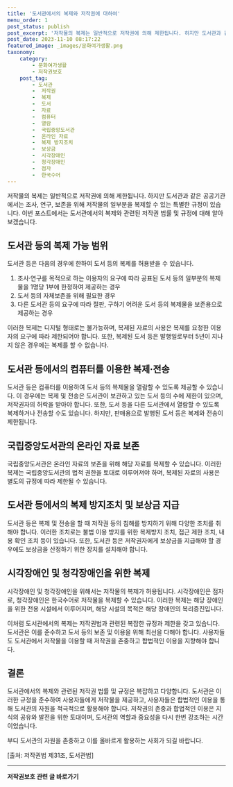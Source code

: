 ```yaml
---
title: '도서관에서의 복제와 저작권에 대하여'
menu_order: 1
post_status: publish
post_excerpt: '저작물의 복제는 일반적으로 저작권에 의해 제한됩니다. 하지만 도서관과 같은 공공기관에서는 조사, 연구, 보존을 위해 저작물의 일부분을 복제할 수 있는 특별한 규정이 있습니다. 이번 포스트에서는 도서관에서의 복제와 관련된 저작권 법률 및 규정에 대해 알아보겠습니다.'
post_date: 2023-11-10 08:17:22
featured_image: _images/문화여가생활.png
taxonomy:
    category:
        - 문화여가생활
        - 저작권보호
    post_tag:
        - 도서관
        -  저작권
        -  복제
        -  도서
        -  자료
        -  컴퓨터
        -  열람
        -  국립중앙도서관
        -  온라인 자료
        -  복제 방지조치
        -  보상금
        -  시각장애인
        -  청각장애인
        -  점자
        -  한국수어
---
```



저작물의 복제는 일반적으로 저작권에 의해 제한됩니다. 하지만 도서관과 같은 공공기관에서는 조사, 연구, 보존을 위해 저작물의 일부분을 복제할 수 있는 특별한 규정이 있습니다. 이번 포스트에서는 도서관에서의 복제와 관련된 저작권 법률 및 규정에 대해 알아보겠습니다.

## 도서관 등의 복제 가능 범위

도서관 등은 다음의 경우에 한하여 도서 등의 복제를 허용받을 수 있습니다.

1. 조사·연구를 목적으로 하는 이용자의 요구에 따라 공표된 도서 등의 일부분의 복제물을 1명당 1부에 한정하여 제공하는 경우
2. 도서 등의 자체보존을 위해 필요한 경우
3. 다른 도서관 등의 요구에 따라 절판, 구하기 어려운 도서 등의 복제물을 보존용으로 제공하는 경우

이러한 복제는 디지털 형태로는 불가능하며, 복제된 자료의 사용은 복제를 요청한 이용자의 요구에 따라 제한되어야 합니다. 또한, 복제된 도서 등은 발행일로부터 5년이 지나지 않은 경우에는 복제를 할 수 없습니다.

## 도서관 등에서의 컴퓨터를 이용한 복제·전송

도서관 등은 컴퓨터를 이용하여 도서 등의 복제물을 열람할 수 있도록 제공할 수 있습니다. 이 경우에는 복제 및 전송은 도서관이 보관하고 있는 도서 등의 수에 제한이 있으며, 저작권자의 허락을 받아야 합니다. 또한, 도서 등을 다른 도서관에서 열람할 수 있도록 복제하거나 전송할 수도 있습니다. 하지만, 판매용으로 발행된 도서 등은 복제와 전송이 제한됩니다.

## 국립중앙도서관의 온라인 자료 보존

국립중앙도서관은 온라인 자료의 보존을 위해 해당 자료를 복제할 수 있습니다. 이러한 복제는 국립중앙도서관의 법적 권한을 토대로 이루어져야 하며, 복제된 자료의 사용은 별도의 규정에 따라 제한될 수 있습니다.

## 도서관 등에서의 복제 방지조치 및 보상금 지급

도서관 등은 복제 및 전송을 할 때 저작권 등의 침해를 방지하기 위해 다양한 조치를 취해야 합니다. 이러한 조치로는 불법 이용 방지를 위한 복제방지 조치, 접근 제한 조치, 내용 확인 조치 등이 있습니다. 또한, 도서관 등은 저작권자에게 보상금을 지급해야 할 경우에도 보상금을 산정하기 위한 장치를 설치해야 합니다.

## 시각장애인 및 청각장애인을 위한 복제

시각장애인 및 청각장애인을 위해서는 저작물의 복제가 허용됩니다. 시각장애인은 점자로, 청각장애인은 한국수어로 저작물을 복제할 수 있습니다. 이러한 복제는 해당 장애인을 위한 전용 시설에서 이루어지며, 해당 시설의 목적은 해당 장애인의 복리증진입니다.

이처럼 도서관에서의 복제는 저작권법과 관련된 복잡한 규정과 제한을 갖고 있습니다. 도서관은 이를 준수하고 도서 등의 보존 및 이용을 위해 최선을 다해야 합니다. 사용자들도 도서관에서 저작물을 이용할 때 저작권을 존중하고 합법적인 이용을 지향해야 합니다.

## 결론

도서관에서의 복제와 관련된 저작권 법률 및 규정은 복잡하고 다양합니다. 도서관은 이러한 규정을 준수하여 사용자들에게 저작물을 제공하고, 사용자들은 합법적인 이용을 통해 도서관의 자원을 적극적으로 활용해야 합니다. 저작권의 존중과 합법적인 이용은 지식의 공유와 발전을 위한 토대이며, 도서관의 역할과 중요성을 다시 한번 강조하는 시간이었습니다.

부디 도서관의 자원을 존중하고 이를 올바르게 활용하는 사회가 되길 바랍니다.

[출처: 저작권법 제31조, 도서관법]
<!-- wp:separator -->
<hr class="wp-block-separator has-alpha-channel-opacity"/>
<!-- /wp:separator -->

<!-- wp:group {"backgroundColor":"base","layout":{"type":"constrained"}} -->
<div class="wp-block-group has-base-background-color has-background"><!-- wp:paragraph {"align":"center","fontSize":"medium"} -->
<p class="has-text-align-center has-large-font-size"><strong>저작권보호 관련 글 바로가기</strong></p>
<!-- /wp:paragraph -->


<!-- wp:latest-posts
{"categories":[{"id":14799,"count":19,"description":"","link":"https://uknowlaw.com/category/%ec%a0%80%ec%9e%91%ea%b6%8c%eb%b3%b4%ed%98%b8/","name":"저작권보호","slug":"저작권보호","taxonomy":"category","parent":0,"meta":[],"_links":{"self":[{"href":"https://uknowlaw.com/wp-json/wp/v2/categories/14799"}],"collection":[{"href":"https://uknowlaw.com/wp-json/wp/v2/categories"}],"about":[{"href":"https://uknowlaw.com/wp-json/wp/v2/taxonomies/category"}],"wp:post_type":[{"href":"https://uknowlaw.com/wp-json/wp/v2/posts?categories=14799"}],"curies":[{"name":"wp","href":"https://api.w.org/{rel}","templated":true}]}}],"postsToShow":100,"excerptLength":28,"postLayout":"grid","columns":2,"featuredImageAlign":"left","featuredImageSizeSlug":"large","fontSize":"small"} /--></div>
<!-- /wp:group -->